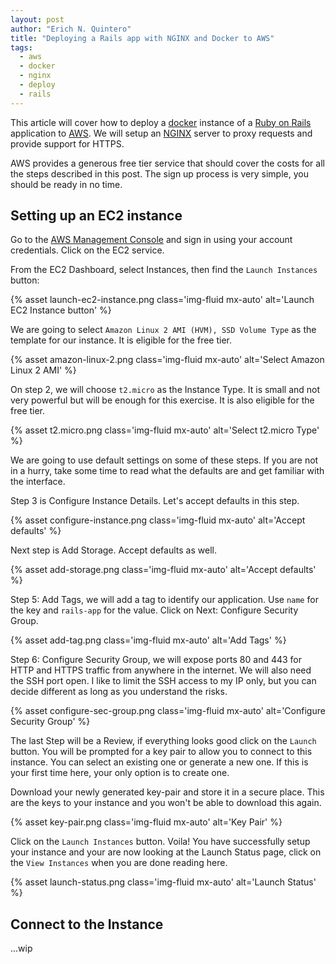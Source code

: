 ```yaml
---
layout: post
author: "Erich N. Quintero"
title: "Deploying a Rails app with NGINX and Docker to AWS"
tags:
  - aws
  - docker
  - nginx 
  - deploy
  - rails
---
```


This article will cover how to deploy a [docker](https://www.docker.com/) 
instance of a [Ruby on Rails](https://rubyonrails.org/) application to 
[AWS](https://aws.amazon.com/). We will setup an [NGINX](https://nginx.org/) 
server to proxy requests and provide support for HTTPS.

AWS provides a generous free tier service that should cover the costs for all
the steps described in this post. The sign up process is very simple, you should
be ready in no time.

## Setting up an EC2 instance

Go to the [AWS Management Console](https://aws.amazon.com/console/) and sign in
using your account credentials. Click on the EC2 service.

From the EC2 Dashboard, select Instances, then find the `Launch Instances`
button:

{% asset launch-ec2-instance.png class='img-fluid mx-auto' 
alt='Launch EC2 Instance button' %}

We are going to select `Amazon Linux 2 AMI (HVM), SSD Volume Type` as the 
template for our instance. It is eligible for the free tier.

{% asset amazon-linux-2.png class='img-fluid mx-auto' 
alt='Select Amazon Linux 2 AMI' %}

On step 2, we will choose `t2.micro` as the Instance Type. It is small and not
very powerful but will be enough for this exercise. It is also eligible for the
free tier.

{% asset t2.micro.png class='img-fluid mx-auto' alt='Select t2.micro Type' %}

We are going to use default settings on some of these steps. If you are not in 
a hurry, take some time to read what the defaults are and get familiar with 
the interface.

Step 3 is Configure Instance Details. Let's accept defaults in this step.

{% asset configure-instance.png class='img-fluid mx-auto' alt='Accept defaults' %}

Next step is Add Storage. Accept defaults as well.

{% asset add-storage.png class='img-fluid mx-auto' alt='Accept defaults' %}

Step 5: Add Tags, we will add a tag to identify our application. Use `name` for
the key and `rails-app` for the value. Click on Next: Configure Security Group.

{% asset add-tag.png class='img-fluid mx-auto' alt='Add Tags' %}

Step 6: Configure Security Group, we will expose ports 80 and 443 for HTTP and
HTTPS traffic from anywhere in the internet. We will also need the SSH port
open. I like to limit the SSH access to my IP only, but you can decide different
as long as you understand the risks. 

{% asset configure-sec-group.png class='img-fluid mx-auto' 
alt='Configure Security Group' %}

The last Step will be a Review, if everything looks good click on the `Launch`
button. You will be prompted for a key pair to allow you to connect to this
instance. You can select an existing one or generate a new one. If this is your
first time here, your only option is to create one.

Download your newly generated key-pair and store it in a secure place. This are
the keys to your instance and you won't be able to download this again.

{% asset key-pair.png class='img-fluid mx-auto' alt='Key Pair' %}

Click on the `Launch Instances` button. Voila! You have successfully setup
your instance and your are now looking at the Launch Status page, click on the
`View Instances` when you are done reading here.

{% asset launch-status.png class='img-fluid mx-auto' alt='Launch Status' %}

## Connect to the Instance 

...wip
